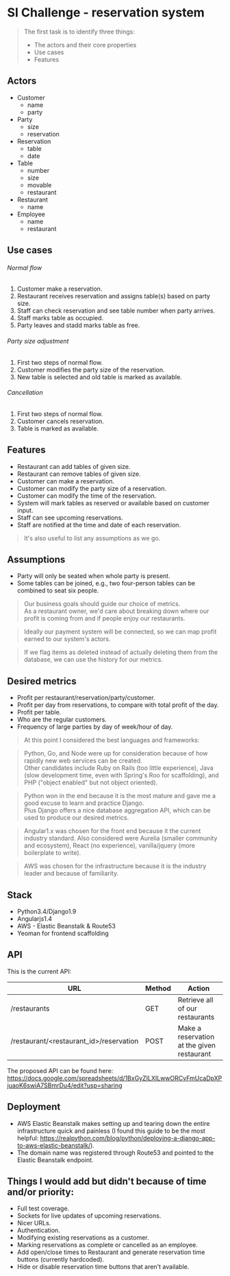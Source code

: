 # SI Challenge - reservation system

>The first task is to identify three things:
>  - The actors and their core properties
>  - Use cases
>  - Features

## Actors
* Customer
  - name
  - party
* Party
  - size
  - reservation
* Reservation
  - table
  - date
* Table
  - number
  - size
  - movable
  - restaurant
* Restaurant
  - name
* Employee
  - name
  - restaurant

## Use cases
###### Normal flow
1. Customer make a reservation.
2. Restaurant receives reservation and assigns table(s) based on party size.
3. Staff can check reservation and see table number when party arrives.
4. Staff marks table as occupied.
5. Party leaves and stadd marks table as free.

###### Party size adjustment
1. First two steps of normal flow.
2. Customer modifies the party size of the reservation.
3. New table is selected and old table is marked as available.

###### Cancellation
1. First two steps of normal flow.
2. Customer cancels reservation.
3. Table is marked as available.

## Features
* Restaurant can add tables of given size.
* Restaurant can remove tables of given size.
* Customer can make a reservation.
* Customer can modify the party size of a reservation.
* Customer can modify the time of the reservation.
* System will mark tables as reserved or available based on customer input.
* Staff can see upcoming reservations.
* Staff are notified at the time and date of each reservation.

> It's also useful to list any assumptions as we go.

## Assumptions
* Party will only be seated when whole party is present.
* Some tables can be joined, e.g., two four-person tables can be combined to seat six people.

> Our business goals should guide our choice of metrics.  
> As a restaurant owner, we'd care about breaking down where our profit is coming from and if people enjoy our restaurants.

> Ideally our payment system will be connected, so we can map profit earned to our system's actors.

> If we flag items as deleted instead of actually deleting them from the database, we can use the history for our metrics.

## Desired metrics
* Profit per restaurant/reservation/party/customer.
* Profit per day from reservations, to compare with total profit of the day.
* Profit per table.
* Who are the regular customers.
* Frequency of large parties by day of week/hour of day.

> At this point I considered the best languages and frameworks:

> Python, Go, and Node were up for consideration because of how rapidly new web services can be created.  
> Other candidates include Ruby on Rails (too little experience), Java (slow development time, even with Spring's Roo for scaffolding), and PHP ("object enabled" but not object oriented).

> Python won in the end because it is the most mature and gave me a good excuse to learn and practice Django.  
> Plus Django offers a nice database aggregation API, which can be used to produce our desired metrics.

> Angular1.x was chosen for the front end because it the current industry standard. Also considered were Aurelia (smaller community and ecosystem), React (no experience), vanilla/jquery (more boilerplate to write).

> AWS was chosen for the infrastructure because it is the industry leader and because of familiarity.

## Stack
* Python3.4/Django1.9
* Angularjs1.4
* AWS - Elastic Beanstalk & Route53
* Yeoman for frontend scaffolding

## API
This is the current API:

| URL  | Method | Action |
| ------------- | ------------- | ------------- |
| /restaurants  | GET  | Retrieve all of our restaurants  |
| /restaurant/\<restaurant_id\>/reservation  | POST  | Make a reservation at the given restaurant  |

The proposed API can be found here: https://docs.google.com/spreadsheets/d/1BxGyZILXILwwORCvFmUcaDpXPjuaoK6swiA7SBmrDu4/edit?usp=sharing

## Deployment
- AWS Elastic Beanstalk makes setting up and tearing down the entire infrastructure quick and painless (I found this guide to be the most helpful: https://realpython.com/blog/python/deploying-a-django-app-to-aws-elastic-beanstalk/).
- The domain name was registered through Route53 and pointed to the Elastic Beanstalk endpoint.

## Things I would add but didn't because of time and/or priority:
 - Full test coverage.
 - Sockets for live updates of upcoming reservations.
 - Nicer URLs.
 - Authentication.
 - Modifying existing reservations as a customer.
 - Marking reservations as complete or cancelled as an employee.
 - Add open/close times to Restaurant and generate reservation time buttons (currently hardcoded).
 - Hide or disable reservation time buttons that aren't available.

